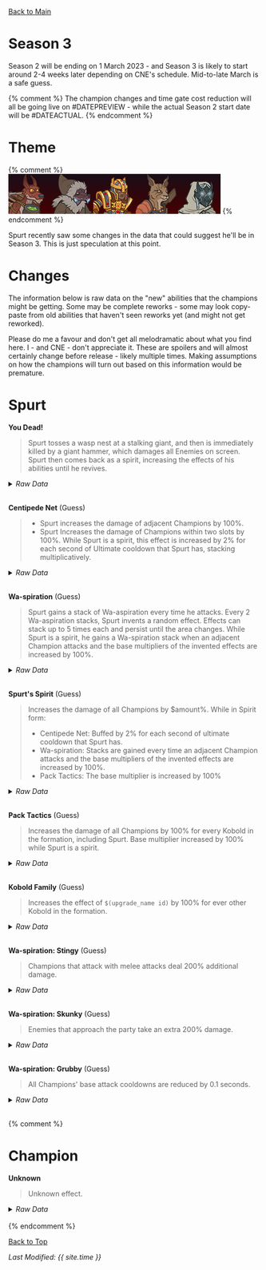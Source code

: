 [Back to Main](index.md)

# Season 3

Season 2 will be ending on 1 March 2023 - and Season 3 is likely to start around 2-4 weeks later depending on CNE's schedule. Mid-to-late March is a safe guess.

{% comment %}
The champion changes and time gate cost reduction will all be going live on #DATEPREVIEW - while the actual Season 2 start date will be #DATEACTUAL.
{% endcomment %}

# Theme

{% comment %}
![Season 3 Profile](images/portrait_s3.png)
{% endcomment %}

Spurt recently saw some changes in the data that could suggest he'll be in Season 3. This is just speculation at this point.

# Changes

The information below is raw data on the "new" abilities that the champions might be getting. Some may be complete reworks - some may look copy-paste from old abilities that haven't seen reworks yet (and might not get reworked).

Please do me a favour and don't get all melodramatic about what you find here. I - and CNE - don't appreciate it. These are spoilers and will almost certainly change before release - likely multiple times. Making assumptions on how the champions will turn out based on this information would be premature.

# Spurt

**You Dead!**
> Spurt tosses a wasp nest at a stalking giant, and then is immediately killed by a giant hammer, which damages all Enemies on screen. Spurt then comes back as a spirit, increasing the effects of his abilities until he revives.
<details><summary><em>Raw Data</em></summary>
<p>
<pre>
{
	"description": "Spurt tosses a wasp nest at a stalking giant, and then is immediately killed.",
	"long_description": "Spurt tosses a wasp nest at a stalking giant, and then is immediately killed by a giant hammer, which damages all Enemies on screen. Spurt then comes back as a spirit, increasing the effects of his abilities until he revives.",
	"damage_modifier": 0.03,
	"damage_types": ["ranged"],
	"graphic_id": 5454,
	"target": "all",
	"aoe_radius": 0,
	"tags": [
		"ranged",
		"ultimate"
	],
	"num_targets": 1,
	"animations": [{
		"powerup_after_jump": true,
		"damage_frame": 80,
		"effect_frames": {"jump_back": {
			"activate_on_animation_cancelled": true,
			"apply_to_hero": true,
			"effect_string": "effect_def,1429"
		}},
		"fade_back_in": true,
		"visual_effect_frames": {"-22": {
			"effect": "animated_clip",
			"scale": 1.15,
			"graphic_id": 5490
		}},
		"power_up_sequence": {
			"visual_effect_frames": {"19": {
				"projectile_details": {"projectile_graphic_id": 5476},
				"effect": "projectile",
				"offset_x": 1600,
				"projectile": "wasp_bag",
				"offset_y": -200
			}},
			"animation_sequence_name": "attack"
		},
		"jump_center": true,
		"require_targets_to_start": false,
		"refresh_damage_targets_at_hit": true,
		"type": "melee_attack"
	}],
	"name": "You Dead!",
	"cooldown": 120,
	"id": 605
}
</pre>
</p>
</details>
<br />

**Centipede Net** (Guess)
> - Spurt increases the damage of adjacent Champions by 100%.
> - Spurt Increases the damage of Champions within two slots by 100%.
> While Spurt is a spirit, this effect is increased by 2% for each second of Ultimate cooldown that Spurt has, stacking multiplicatively.
<details><summary><em>Raw Data</em></summary>
<p>
<pre>
{
	"effect_keys": [{
		"effect_string": "hero_dps_multiplier_mult,100",
		"targets": ["adj"]
	}],
	"requirements": [],
	"description": {
		"pre": {"conditions": [
			{
				"condition": "upgrade_purchased 10682",
				"desc": "Spurt Increases the damage of Champions within two slots by $amount%"
			},
			{"desc": "Spurt increases the damage of adjacent Champions by $amount%"}
		]},
		"post": {"conditions": [{
			"condition": "spurt_is_spirit_v2",
			"desc": "^^(While Spurt is a spirit, this effect is increased by 2% for each second of Ultimate cooldown that Spurt has, stacking multiplicatively)"
		}]}
	},
	"id": 1426,
	"flavour_text": "",
	"graphic_id": 5448,
	"properties": []
}
</pre>
</p>
</details>
<br />

**Wa-spiration** (Guess)
> Spurt gains a stack of Wa-aspiration every time he attacks. Every 2 Wa-aspiration stacks, Spurt invents a random effect. Effects can stack up to 5 times each and persist until the area changes.
> While Spurt is a spirit, he gains a Wa-spiration stack when an adjacent Champion attacks and the base multipliers of the invented effects are increased by 100%.
<details><summary><em>Raw Data</em></summary>
<p>
<pre>
{
	"effect_keys": [{
		"effect_ids": [
			1433,
			1434,
			1435
		],
		"max_effect_stacks": 5,
		"stacks_until_effect": 2,
		"effect_string": "spurt_waspiration_v2"
	}],
	"requirements": [],
	"description": {
		"pre": "Spurt gains a stack of Wa-aspiration every time he attacks. Every $(stacks_until_effect) Wa-aspiration stacks, Spurt invents a random effect. Effects can stack up to $(max_effect_stacks) times each and persist until the area changes.",
		"post": {"conditions": [{
			"condition": "not static_desc",
			"desc": "^^$(spurt_waspiration_v2_desc)"
		}]},
		"desc": {"conditions": [{
			"condition": "spurt_is_spirit_v2",
			"desc": "^(While Spurt is a spirit, he gains a Wa-spiration stack when an adjacent Champion attacks and the base multipliers of the invented effects are increased by 100%)"
		}]}
	},
	"id": 1428,
	"flavour_text": "",
	"graphic_id": 5451,
	"properties": {
		"use_outgoing_description": true,
		"is_formation_ability": true,
		"show_incoming": false
	}
}
</pre>
</p>
</details>
<br />

**Spurt's Spirit** (Guess)
> Increases the damage of all Champions by $amount%.
> While in Spirit form:
> - Centipede Net: Buffed by 2% for each second of ultimate cooldown that Spurt has.
> - Wa-spiration: Stacks are gained every time an adjacent Champion attacks and the base multipliers of the invented effects are increased by 100%.
> - Pack Tactics: The base multiplier is increased by 100%
<details><summary><em>Raw Data</em></summary>
<p>
<pre>
{
	"effect_keys": [
		{
			"spurt_ult_attack_id": 605,
			"pack_tactics_buff_effect_id": 1431,
			"centipede_net_buff_effect_id": 1432,
			"effect_string": "spurt_spirit_v2",
			"centipede_net_upgrade_id": 10678,
			"seconds_left_on_ult_to_remove_spirit": 10,
			"spirit_graphic_id": 5477,
			"pack_tactics_upgrade_id": 10680
		},
		{"effect_string": "global_dps_multiplier_mult,400"},
		{
			"effect_string": "change_base_attack,201",
			"targets": ["self"]
		}
	],
	"requirements": [],
	"description": {"desc": "Increases the damage of all Champions by $amount%^^While in Spirit form:^Centipede Net: Buffed by 2% for each second of ultimate cooldown that Spurt has^Wa-spiration: Stacks are gained every time an adjacent Champion attacks and the base multipliers of the invented effects are increased by 100%^Pack Tactics: The base multiplier is increased by 100%"},
	"id": 1429,
	"flavour_text": "",
	"graphic_id": 0,
	"properties": {
		"use_outgoing_description": true,
		"is_formation_ability": true,
		"effect_name": "Spurt's Spirit",
		"show_incoming": false
	}
}
</pre>
</p>
</details>
<br />

**Pack Tactics** (Guess)
> Increases the damage of all Champions by 100% for every Kobold in the formation, including Spurt.
> Base multiplier increased by 100% while Spurt is a spirit.
<details><summary><em>Raw Data</em></summary>
<p>
<pre>
{
	"effect_keys": [{
		"stacks_multiply": true,
		"effect_string": "global_dps_mult_by_tag_mult,100,kobold"
	}],
	"requirements": [],
	"description": {
		"pre": "Increases the damage of all Champions by $(not_buffed amount)% for every Kobold in the formation, including Spurt.",
		"post": {"conditions": [{
			"condition": "spurt_is_spirit_v2",
			"desc": "^^(Base multiplier increased by 100% while Spurt is a spirit)"
		}]}
	},
	"id": 1430,
	"flavour_text": "",
	"graphic_id": 5450,
	"properties": {
		"use_outgoing_description": true,
		"is_formation_ability": true,
		"show_incoming": false
	}
}
</pre>
</p>
</details>
<br />

**Kobold Family** (Guess)
> Increases the effect of `$(upgrade_name id)` by 100% for ever other Kobold in the formation.
<details><summary><em>Raw Data</em></summary>
<p>
<pre>
{
	"effect_keys": [{"effect_string": "buff_upgrade,100,10680"}],
	"requirements": [],
	"description": {"desc": "Increases the effect of $(upgrade_name id) by $amount% for ever other Kobold in the formation"},
	"id": 1431,
	"flavour_text": "",
	"graphic_id": 0,
	"properties": []
}
</pre>
</p>
</details>
<br />

**Wa-spiration: Stingy** (Guess)
> Champions that attack with melee attacks deal 200% additional damage.
<details><summary><em>Raw Data</em></summary>
<p>
<pre>
{
	"effect_keys": [
		{
			"stacks_multiply": true,
			"effect_string": "increase_monster_damage_from,200,melee",
			"max_stacks": 5,
			"stacks_on_trigger": "will_manually_stack"
		},
		{
			"amount": 200,
			"stacks_multiply": true,
			"show_bonus": true,
			"effect_string": "show_in_spurt_outgoing",
			"max_stacks": 5,
			"stacks_on_trigger": "will_manually_stack",
			"targets": [{
				"hero_ids": [
					43,
					132
				],
				"type": "heroes"
			}]
		}
	],
	"requirements": [],
	"description": {"desc": "Champions that attack with melee attacks deal $amount% additional damage"},
	"id": 1433,
	"flavour_text": "",
	"graphic_id": 5451,
	"properties": {
		"use_outgoing_description": true,
		"is_formation_ability": true,
		"show_in_owner_outgoing": true,
		"effect_name": "Wa-spiration: Stingy"
	}
}
</pre>
</p>
</details>
<br />

**Wa-spiration: Skunky** (Guess)
> Enemies that approach the party take an extra 200% damage.
<details><summary><em>Raw Data</em></summary>
<p>
<pre>
{
	"effect_keys": [
		{
			"stacks_multiply": true,
			"active_graphic_id": 2654,
			"effect_string": "increase_monster_damage_percent_to_party,200,80",
			"max_stacks": 5,
			"stacks_on_trigger": "will_manually_stack"
		},
		{
			"amount": 200,
			"stacks_multiply": true,
			"show_bonus": true,
			"effect_string": "show_in_spurt_outgoing",
			"max_stacks": 5,
			"stacks_on_trigger": "will_manually_stack",
			"targets": [{
				"hero_ids": [
					43,
					132
				],
				"type": "heroes"
			}]
		}
	],
	"requirements": [],
	"description": {"desc": "Enemies that approach the party take an extra $amount% damage"},
	"id": 1434,
	"flavour_text": "",
	"graphic_id": 5451,
	"properties": {
		"use_outgoing_description": true,
		"is_formation_ability": true,
		"show_in_owner_outgoing": true,
		"effect_name": "Wa-spiration: Skunky"
	}
}
</pre>
</p>
</details>
<br />

**Wa-spiration: Grubby** (Guess)
> All Champions' base attack cooldowns are reduced by 0.1 seconds.
<details><summary><em>Raw Data</em></summary>
<p>
<pre>
{
	"effect_keys": [
		{
			"effect_string": "reduce_attack_cooldown,0.1",
			"max_stacks": 5,
			"stacks_on_trigger": "will_manually_stack"
		},
		{
			"amount": 0.1,
			"bonus_is_seconds": true,
			"show_bonus": true,
			"effect_string": "show_in_spurt_outgoing",
			"max_stacks": 5,
			"stacks_on_trigger": "will_manually_stack",
			"targets": [{
				"hero_ids": [
					43,
					132
				],
				"type": "heroes"
			}]
		}
	],
	"requirements": [],
	"description": {"desc": "All Champions' base attack cooldowns are reduced by $amount seconds"},
	"id": 1435,
	"flavour_text": "",
	"graphic_id": 5451,
	"properties": {
		"use_outgoing_description": true,
		"is_formation_ability": true,
		"show_in_owner_outgoing": true,
		"effect_name": "Wa-spiration: Grubby"
	}
}
</pre>
</p>
</details>
<br />

{% comment %}
# Champion

**Unknown**
> Unknown effect.
<details><summary><em>Raw Data</em></summary>
<p>
<pre>
</pre>
</p>
</details>
<br />
{% endcomment %}

[Back to Top](#top)

*Last Modified: {{ site.time }}*